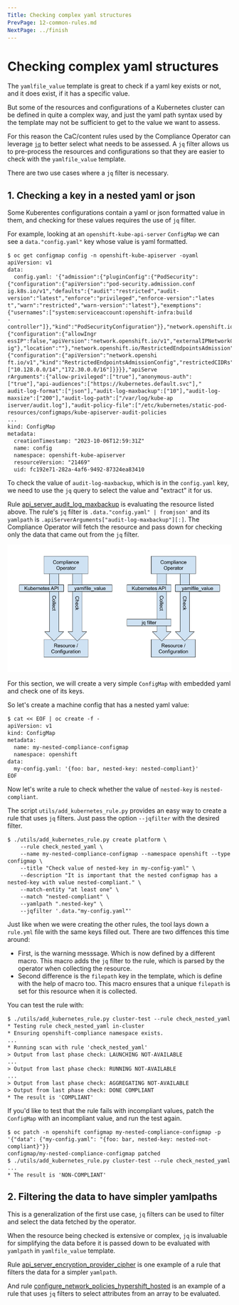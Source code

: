 ```yaml
---
Title: Checking complex yaml structures
PrevPage: 12-common-rules.md
NextPage: ../finish
---
```


Checking complex yaml structures
====================

The `yamlfile_value` template is great to check if a yaml key exists or not,
and it does exist, if it has a specific value.

But some of the resources and configurations of a Kubernetes cluster can be
defined in quite a complex way, and just the yaml path syntax used by the
template may not be sufficient to get to the value we want to assess.

For this reason the CaC/content rules used by the Compliance Operator can
leverage [`jq`](https://jqlang.github.io/jq/) to better select what needs to be assessed.
A `jq` filter allows us to pre-process the resources and configurations so that
they are easier to check with the `yamlfile_value` template.

There are two use cases where a `jq` filter is necessary.

## 1. Checking a key in a nested yaml or json

Some Kuberentes configurations contain a yaml or json formatted value in them,
and checking for these values requires the use of `jq` filter.

For example, looking at an `openshift-kube-api-server` `ConfigMap` we can see
a `data."config.yaml"` key whose value is yaml formatted.

```
$ oc get configmap config -n openshift-kube-apiserver -oyaml
apiVersion: v1
data:
  config.yaml: '{"admission":{"pluginConfig":{"PodSecurity":{"configuration":{"apiVersion":"pod-security.admission.conf
ig.k8s.io/v1","defaults":{"audit":"restricted","audit-version":"latest","enforce":"privileged","enforce-version":"lates
t","warn":"restricted","warn-version":"latest"},"exemptions":{"usernames":["system:serviceaccount:openshift-infra:build
-controller"]},"kind":"PodSecurityConfiguration"}},"network.openshift.io/ExternalIPRanger":{"configuration":{"allowIngr
essIP":false,"apiVersion":"network.openshift.io/v1","externalIPNetworkCIDRs":null,"kind":"ExternalIPRangerAdmissionConf
ig"},"location":""},"network.openshift.io/RestrictedEndpointsAdmission":{"configuration":{"apiVersion":"network.openshi
ft.io/v1","kind":"RestrictedEndpointsAdmissionConfig","restrictedCIDRs":["10.128.0.0/14","172.30.0.0/16"]}}}},"apiServe
rArguments":{"allow-privileged":["true"],"anonymous-auth":["true"],"api-audiences":["https://kubernetes.default.svc"],"
audit-log-format":["json"],"audit-log-maxbackup":["10"],"audit-log-maxsize":["200"],"audit-log-path":["/var/log/kube-ap
iserver/audit.log"],"audit-policy-file":["/etc/kubernetes/static-pod-resources/configmaps/kube-apiserver-audit-policies
...
kind: ConfigMap
metadata:
  creationTimestamp: "2023-10-06T12:59:31Z"
  name: config
  namespace: openshift-kube-apiserver
  resourceVersion: "21469"
  uid: fc192e71-282a-4af6-9492-87324ea83410
```

To check the value of `audit-log-maxbackup`, which is in the `config.yaml` key,
we need to use the `jq` query to select the value and "extract" it for us.

Rule [api_server_audit_log_maxbackup](https://github.com/ComplianceAsCode/content/blob/master/applications/openshift/api-server/api_server_audit_log_maxbackup/rule.yml)
is evaluating the resource listed above.
The rule's `jq` filter is `.data."config.yaml" | fromjson'` and its `yamlpath` is `.apiServerArguments["audit-log-maxbackup"][:]`.
The Compliance Operator will fetch the resource and pass down for checking only the data that came out from the `jq` filter.

![Diagram of resource colection and check with and without a jq filter](images/jqfilter_preprocessing.png)

For this section, we will create a very simple `ConfigMap` with embedded yaml and check one of its keys.

So let's create a machine config that has a nested yaml value:
```
$ cat << EOF | oc create -f -
apiVersion: v1
kind: ConfigMap
metadata:
  name: my-nested-compliance-configmap
  namespace: openshift
data:
  my-config.yaml: '{foo: bar, nested-key: nested-compliant}'
EOF
```

Now let's write a rule to check whether the value of `nested-key` is `nested-compliant`.

The script `utils/add_kubernetes_rule.py` provides an easy way to create a rule that uses `jq` filters.
Just pass the option `--jqfilter` with the desired filter.
```
$ ./utils/add_kubernetes_rule.py create platform \
    --rule check_nested_yaml \
    --name my-nested-compliance-configmap --namespace openshift --type configmap \
    --title "Check value of nested-key in my-config-yaml" \
    --description "It is important that the nested configmap has a nested-key with value nested-compliant." \
    --match-entity "at least one" \
    --match "nested-compliant" \
    --yamlpath ".nested-key" \
    --jqfilter '.data."my-config.yaml"'
```

Just like when we were creating the other rules, the tool lays down a `rule.yml` file with the same keys filled out.
There are two diffences this time around:
* First, is the warning messsage. Which is now defined by a different macro.
  This macro adds the `jq` filter to the rule, which is parsed by the operator when collecting the resource.
* Second difference is the `filepath` key in the template, which is define with the help of macro too.
  This macro ensures that a unique `filepath` is set for this resource when it is collected.

You can test the rule with:
```
$ ./utils/add_kubernetes_rule.py cluster-test --rule check_nested_yaml
* Testing rule check_nested_yaml in-cluster
* Ensuring openshift-compliance namespace exists.
...
* Running scan with rule 'check_nested_yaml'
> Output from last phase check: LAUNCHING NOT-AVAILABLE
...
> Output from last phase check: RUNNING NOT-AVAILABLE
...
> Output from last phase check: AGGREGATING NOT-AVAILABLE
> Output from last phase check: DONE COMPLIANT
* The result is 'COMPLIANT'
```

If you'd like to test that the rule fails with incompliant values, patch the `ConfigMap` with an incompliant value, and run the test again.
```
$ oc patch -n openshift configmap my-nested-compliance-configmap -p '{"data": {"my-config.yaml": "{foo: bar, nested-key: nested-not-compliant}"}}
configmap/my-nested-compliance-configmap patched
$ ./utils/add_kubernetes_rule.py cluster-test --rule check_nested_yaml
...
* The result is 'NON-COMPLIANT'
```

## 2. Filtering the data to have simpler yamlpaths

This is a generalization of the first use case, `jq` filters can be used to filter and select the data
fetched by the operator.

When the resource being checked is extensive or complex, `jq` is invaluable for simplifying the data before it is
passed down to be evaluated with `yamlpath` in `yamlfile_value` template.

Rule [api_server_encryption_provider_cipher](https://github.com/ComplianceAsCode/content/blob/master/applications/openshift/api-server/api_server_encryption_provider_cipher/rule.yml)
is one example of a rule that filters the data for a simpler `yamlpath`.

And rule [configure_network_policies_hypershift_hosted](https://github.com/ComplianceAsCode/content/blob/master/applications/openshift/networking/configure_network_policies_hypershift_hosted/rule.yml)
is an example of a rule that uses `jq` filters to select attributes from an array to be evaluated.
